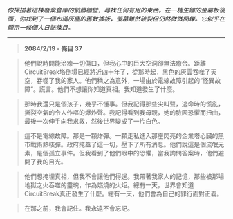 _你掃描著這棟廢棄倉庫的骯髒牆壁，尋找任何有用的東西。在一塊生鏽的金屬板後面，你找到了一個布滿灰塵的舊數據板，螢幕雖然破裂但仍然微微閃爍。它似乎在顯示一條個人日誌條目。_

---

> **2084/2/19 - 條目 37**

> 他們說時間能治癒一切傷口，但我心中的巨大空洞卻無法癒合。距離CircuitBreak塔倒塌已經將近四十年了，從那時起，黑色的灰雲吞噬了天空，吞噬了我的家人。他們稱之為意外，一場由於電線故障引起的“怪異故障”。謊言。他們不想讓你知道真相。我知道發生了什麼。

> 那時我還只是個孩子，幾乎不懂事。但我記得那些尖叫聲，逃命時的慌亂，撕裂空氣的令人作嘔的爆炸聲。我記得看到我母親，她的臉因恐懼而扭曲，最後一次伸手向我求救，然後世界變成了一片白色。

> 這不是電線故障。那是一顆炸彈。一顆走私進入那座閃亮的企業塔心臟的黑市戰術熱核彈。政府掩蓋了這一切，壓下了所有消息。他們說這是個流氓元素，是個孤立事件。但我看到了他們眼中的恐懼，當我詢問答案時，他們避開了我的目光。

> 他們想掩埋真相，但我不會讓他們得逞。我帶著我家人的記憶，那些被那場地獄之火吞噬的靈魂，作為燃燒的火炬。總有一天，世界會知道CircuitBreak真正發生了什麼。總有一天，他們會為自己的罪行面對正義。

> 在那之前，我會記住。我永遠不會忘記。
